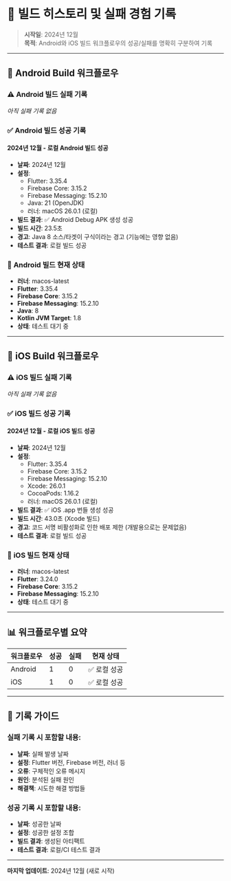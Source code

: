 # 🔧 빌드 히스토리 및 실패 경험 기록

> **시작일**: 2024년 12월  
> **목적**: Android와 iOS 빌드 워크플로우의 성공/실패를 명확히 구분하여 기록

---

## 📱 **Android Build 워크플로우**

### ⚠️ **Android 빌드 실패 기록**

*아직 실패 기록 없음*

### ✅ **Android 빌드 성공 기록**

#### 2024년 12월 - 로컬 Android 빌드 성공
- **날짜**: 2024년 12월
- **설정**: 
  - Flutter: 3.35.4
  - Firebase Core: 3.15.2
  - Firebase Messaging: 15.2.10
  - Java: 21 (OpenJDK)
  - 러너: macOS 26.0.1 (로컬)
- **빌드 결과**: ✅ Android Debug APK 생성 성공
- **빌드 시간**: 23.5초
- **경고**: Java 8 소스/타겟이 구식이라는 경고 (기능에는 영향 없음)
- **테스트 결과**: 로컬 빌드 성공

### 🔄 **Android 빌드 현재 상태**
- **러너**: macos-latest
- **Flutter**: 3.35.4
- **Firebase Core**: 3.15.2
- **Firebase Messaging**: 15.2.10
- **Java**: 8
- **Kotlin JVM Target**: 1.8
- **상태**: 테스트 대기 중

---

## 🍎 **iOS Build 워크플로우**

### ⚠️ **iOS 빌드 실패 기록**

*아직 실패 기록 없음*

### ✅ **iOS 빌드 성공 기록**

#### 2024년 12월 - 로컬 iOS 빌드 성공
- **날짜**: 2024년 12월
- **설정**:
  - Flutter: 3.35.4
  - Firebase Core: 3.15.2
  - Firebase Messaging: 15.2.10
  - Xcode: 26.0.1
  - CocoaPods: 1.16.2
  - 러너: macOS 26.0.1 (로컬)
- **빌드 결과**: ✅ iOS .app 번들 생성 성공
- **빌드 시간**: 43.0초 (Xcode 빌드)
- **경고**: 코드 서명 비활성화로 인한 배포 제한 (개발용으로는 문제없음)
- **테스트 결과**: 로컬 빌드 성공

### 🔄 **iOS 빌드 현재 상태**
- **러너**: macos-latest
- **Flutter**: 3.24.0
- **Firebase Core**: 3.15.2
- **Firebase Messaging**: 15.2.10
- **상태**: 테스트 대기 중

---

## 📊 **워크플로우별 요약**

| 워크플로우 | 성공 | 실패 | 현재 상태 |
|-----------|------|------|-----------|
| Android   | 1    | 0    | ✅ 로컬 성공 |
| iOS       | 1    | 0    | ✅ 로컬 성공 |

---

## 📝 **기록 가이드**

### 실패 기록 시 포함할 내용:
- **날짜**: 실패 발생 날짜
- **설정**: Flutter 버전, Firebase 버전, 러너 등
- **오류**: 구체적인 오류 메시지
- **원인**: 분석된 실패 원인
- **해결책**: 시도한 해결 방법들

### 성공 기록 시 포함할 내용:
- **날짜**: 성공한 날짜
- **설정**: 성공한 설정 조합
- **빌드 결과**: 생성된 아티팩트
- **테스트 결과**: 로컬/CI 테스트 결과

---

**마지막 업데이트**: 2024년 12월 (새로 시작)